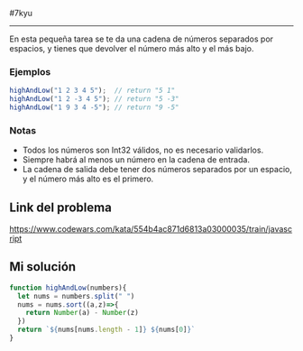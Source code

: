 #7kyu 
___
En esta pequeña tarea se te da una cadena de números separados por espacios, y tienes que devolver el número más alto y el más bajo.
### Ejemplos

```javascript
highAndLow("1 2 3 4 5");  // return "5 1"
highAndLow("1 2 -3 4 5"); // return "5 -3"
highAndLow("1 9 3 4 -5"); // return "9 -5"
```
### Notas

- Todos los números son Int32 válidos, no es necesario validarlos.  
- Siempre habrá al menos un número en la cadena de entrada.  
- La cadena de salida debe tener dos números separados por un espacio, y el número más alto es el primero.
## Link del problema

https://www.codewars.com/kata/554b4ac871d6813a03000035/train/javascript
## Mi solución

```js
function highAndLow(numbers){
  let nums = numbers.split(" ")
  nums = nums.sort((a,z)=>{
    return Number(a) - Number(z)
  })
  return `${nums[nums.length - 1]} ${nums[0]}`
}
```
